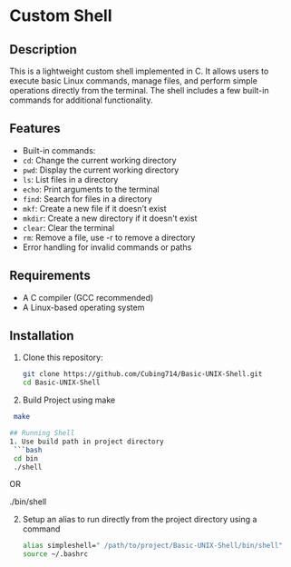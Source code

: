 # Custom Shell

## Description
This is a lightweight custom shell implemented in C. It allows users to execute basic Linux commands, manage files, and perform simple operations directly from the terminal. The shell includes a few built-in commands for additional functionality.

## Features
  - Built-in commands:
  - `cd`: Change the current working directory
  - `pwd`: Display the current working directory
  - `ls`: List files in a directory
  - `echo`: Print arguments to the terminal
  - `find`: Search for files in a directory
  - `mkf`: Create a new file if it doesn’t exist
  - `mkdir`: Create a new directory if it doesn't exist
  - `clear`: Clear the terminal
  - `rm`: Remove a file, use -r to remove a directory
- Error handling for invalid commands or paths

## Requirements
- A C compiler (GCC recommended)
- A Linux-based operating system

## Installation
1. Clone this repository:
   ```bash
   git clone https://github.com/Cubing714/Basic-UNIX-Shell.git
   cd Basic-UNIX-Shell

2. Build Project using make
  ```bash
   make

## Running Shell
1. Use build path in project directory
   ```bash
   cd bin
   ./shell
   ```

  OR
   
   ./bin/shell
   

2. Setup an alias to run directly from the project directory using a command
   ```bash
   alias simpleshell=" /path/to/project/Basic-UNIX-Shell/bin/shell"
   source ~/.bashrc
